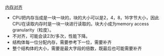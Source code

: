 [内存对齐](https://blog.csdn.net/lengyue1084/article/details/125299839)
- CPU把内存当成是一块一块的，块的大小可以是2，4，8，16字节大小，因此CPU在读取内存时是一块一块进行读取的。块大小成为memory access granularity（粒度）。
- 不对齐，可能会读2次/多次，性能下降。
- 结构体每一位分配内存，需要参考下一位，需要补齐
- 整个结构体的大小，需要是最大字段的倍数，既最后也可能需要补齐
